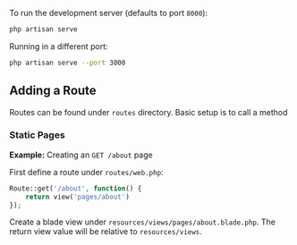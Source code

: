 To run the development server (defaults to port `8000`):

```sh
php artisan serve
```

Running in a different port:

```sh
php artisan serve --port 3000
```


## Adding a Route

Routes can be found under `routes` directory. Basic setup is to call a method 

### Static Pages

**Example:** Creating an `GET /about` page

First define a route under `routes/web.php`:

```php
Route::get('/about', function() {
	return view('pages/about')
});
```

Create a blade view under `resources/views/pages/about.blade.php`. The return view value will be relative to `resources/views`.